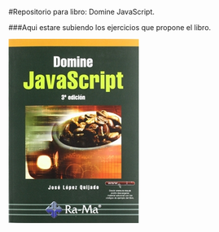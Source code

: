 #Repositorio para libro: Domine JavaScript.

###Aqui estare subiendo los ejercicios que propone el libro.

![Caratula del libro](domine_javascript_256.jpg)

